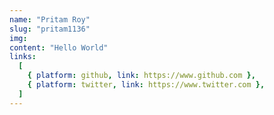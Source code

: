 ```yaml
---
name: "Pritam Roy"
slug: "pritam1136"
img:
content: "Hello World"
links:
  [
    { platform: github, link: https://www.github.com },
    { platform: twitter, link: https://www.twitter.com },
  ]
---
```

